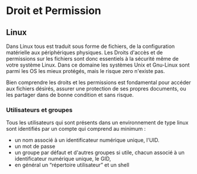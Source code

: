 # Droit et Permission

## Linux

Dans Linux tous est traduit sous forme de fichiers, de la configuration matérielle aux périphériques physiques. 
Les Droits d'accès et de permissions sur les fichiers sont donc essentiels à la sécurité même de votre système Linux.
Dans ce domaine les systèmes Unix et Gnu-Linux sont parmi les OS les mieux protégés, mais le risque zero 
n'existe pas.

Bien comprendre les droits et les permissions est fondamental pour accéder aux fichiers désirés, assurer une protection 
de ses propres documents, ou les partager dans de bonne condition et sans risque.

### Utilisateurs et groupes
Tous les utilisateurs qui sont présents dans un environnement de type linux sont identifiés par un compte qui comprend 
au minimum :
- un nom associé à un identificateur numérique unique, l'UID.
- un mot de passe
- un groupe par défaut et d'autres groupes si utile, chacun associé à un 
identificateur numérique unique, le GID,
- en général un “répertoire utilisateur” et un shell
